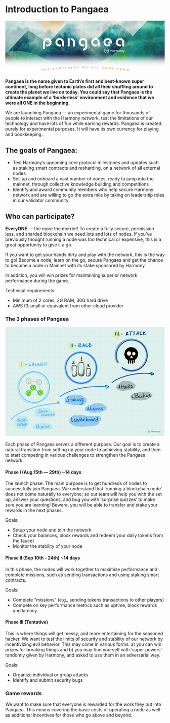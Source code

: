 # Introduction to Pangaea

![](.assets/pangaea-logo.png)

**Pangaea is the name given to Earth’s first and best-known super continent, long before tectonic plates did all their shuffling around to create the planet we live on today. You could say that Pangaea is the ultimate example of a ‘borderless’ environment and evidence that we were all ONE in the beginning.**

We are launching Pangaea — an experimental game for thousands of people to interact with the Harmony network, test the limitations of our technology and have lots of fun while earning rewards. Pangaea is created purely for experimental purposes. It will have its own currency for playing and bookkeeping.

## The goals of Pangaea:

* Test Harmony’s upcoming core protocol milestones and updates such as staking smart contracts and resharding, on a network of all external nodes
* Set-up and onboard a vast number of nodes, ready to jump into the mainnet, through collective knowledge building and competitions
* Identify and award community members who help secure Harmony network and are willing to go the extra mile by taking on leadership roles in our validator community

## Who can participate?

**EveryONE** — the more the merrier! To create a fully secure, permission less, and sharded blockchain we need lots and lots of nodes. If you’ve previously thought running a node was too technical or expensive, this is a great opportunity to give it a go.

If you want to get your hands dirty and play with the network, this is the way to go! Become a node, learn on the go, secure Pangaea and get the chance to become a node in Mainnet with its stake sponsored by Harmony.

In addition, you will win prizes for maintaining superior network performance during the game.

Technical requirements:

* Minimum of 2 cores, 2G RAM, 30G hard drive
* AWS t3.small or equivalent from other cloud provider

### The 3 phases of Pangaea

![The three phases of pangaea](.assets/pangaea-three-phases.png)

Each phase of Pangaea serves a different purpose. Our goal is to create a natural transition from setting up your node to achieving stability, and then to start competing in various challenges to strengthen the Pangaea network.

#### Phase I \(Aug 15th — 29th\) ~14 days

The launch phase. The main purpose is to get hundreds of nodes to successfully join Pangaea. We understand that ‘running a blockchain node’ does not come naturally to everyone; so our team will help you with the set up, answer your questions, and bug you with ‘surprise quizzes’ to make sure you are learning! Beware, you will be able to transfer and stake your rewards in the next phases.

Goals:

* Setup your node and join the network
* Check your balances, block rewards and redeem your daily tokens from the faucet
* Monitor the stability of your node

#### Phase II \(Sep 10th - 24th\) ~14 days

In this phase, the nodes will work together to maximize performance and complete missions, such as sending transactions and using staking smart contracts.

Goals:

* Complete “missions” \(e.g., sending tokens transactions to other players\)
* Compete on key performance metrics such as uptime, block rewards and latency

#### Phase III \(Tentative\)

This is where things will get messy, and more entertaining for the seasoned hacker. We want to test the limits of security and stability of our network by incentivizing evil behavior. This may come in various forms: a\) you can win prizes for breaking things and b\) you may find yourself with ‘super powers’ randomly given by Harmony, and asked to use them in an adversarial way.

Goals:

* Organize individual or group attacks
* Identify and submit security bugs

### Game rewards

We want to make sure that everyone is rewarded for the work they put into Pangaea. This means covering the basic costs of operating a node as well as additional incentives for those who go above and beyond.

#### 



